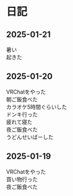 # 日記

## 2025-01-21
暑い  
起きた

## 2025-01-20
VRChatをやった  
朝ご飯食べた  
カラオケ5時間ぐらいした  
ドンキ行った  
疲れて寝た  
夜ご飯食べた  
うどんせいばーした

## 2025-01-19
VRChatをやった  
買い物行った  
夜ご飯食べた
